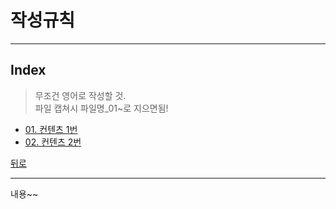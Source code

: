# 작성규칙

----
## Index 
> 무조건 영어로 작성할 것.  
> 파일 캡쳐시 파일명_01~로 지으면됨!
* [01. 컨텐츠 1번 ](01_content_01.md)
* [02. 컨텐츠 2번 ](02_content_02.md)

 
[뒤로](../README.md)  

----

내용~~
